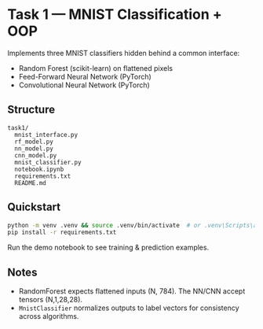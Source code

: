 # Task 1 — MNIST Classification + OOP

Implements three MNIST classifiers hidden behind a common interface:
- Random Forest (scikit-learn) on flattened pixels
- Feed-Forward Neural Network (PyTorch)
- Convolutional Neural Network (PyTorch)

## Structure
```
task1/
  mnist_interface.py
  rf_model.py
  nn_model.py
  cnn_model.py
  mnist_classifier.py
  notebook.ipynb
  requirements.txt
  README.md
```

## Quickstart

```bash
python -m venv .venv && source .venv/bin/activate  # or .venv\Scripts\activate on Windows
pip install -r requirements.txt
```

Run the demo notebook to see training & prediction examples.

## Notes
- RandomForest expects flattened inputs (N, 784). The NN/CNN accept tensors (N,1,28,28).
- `MnistClassifier` normalizes outputs to label vectors for consistency across algorithms.
